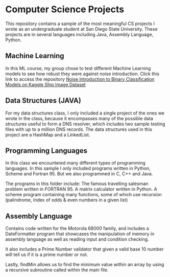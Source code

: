 # Computer Science Projects
This repository contains a sample of the most meaningful CS projects I wrote as an undergraduate student at San Diego State University. These projects are in several languages including Java, Assembly Language, Python.

## Machine Learning
In this ML course, my group chose to test different Machine Learning models to see how robust they were against noise introduction. Click this link to access the repository [Noise Introduction to Binary Classification Models on Kaggle Ship Image Dataset](https://github.com/jvaleros/ML_ClassifyShips "ML Project Repository")

## Data Structures (JAVA)

For my data structures class, I only included a single project of the ones we wrote in the class, because it encompasses many of the possible data structures useful to form a DNS resolver, which includes two sample testing files with up to a million DNS records. The data structures used in this project are a HashMap and a LinkedList.

## Programming Languages

In this class we encountered many different types of programming languages. In this sample I only included programs written in Python, Scheme and Fortran 95. But we also programmed in C, C++ and Java.

The programs in this folder include:
The famous travelling salesman problem written in FORTRAN 95. 
A matrix calculator written in Python.
A scheme program containing many functions, some of which use recursion (palindrome, Index of odds & even numbers in a given list)

## Assembly Language

Contains code written for the Motorola 68000 family, and includes a DateFormatter program that showcases the manipulation of memory in assembly language as well as reading input and condition checking.

It also includes a Prime Number validator that given a valid base 10 number will tell us if it is a prime number or not.

Lastly, findMin allows us to find the minimum value within an array by using a recursive subroutine called within the main file.

